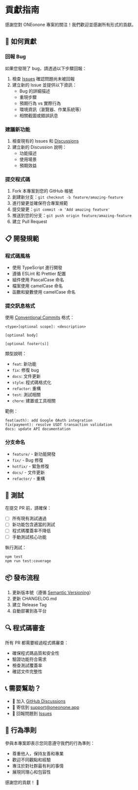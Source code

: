 # 貢獻指南

感謝您對 ONEonone 專案的關注！我們歡迎並感謝所有形式的貢獻。

## 🤝 如何貢獻

### 回報 Bug

如果您發現了 bug，請透過以下步驟回報：

1. 檢查 [Issues](https://github.com/benson-code/one-on-one/issues) 確認問題尚未被回報
2. 建立新的 Issue 並提供以下資訊：
   - Bug 的詳細描述
   - 重現步驟
   - 預期行為 vs 實際行為
   - 環境資訊（瀏覽器、作業系統等）
   - 相關截圖或錯誤訊息

### 建議新功能

1. 檢查現有的 Issues 和 [Discussions](https://github.com/benson-code/one-on-one/discussions)
2. 建立新的 Discussion 說明：
   - 功能描述
   - 使用場景
   - 預期效益

### 提交程式碼

1. Fork 本專案到您的 GitHub 帳號
2. 創建新分支：`git checkout -b feature/amazing-feature`
3. 進行變更並確保符合專案規範
4. 提交變更：`git commit -m 'Add amazing feature'`
5. 推送到您的分支：`git push origin feature/amazing-feature`
6. 建立 Pull Request

## 📋 開發規範

### 程式碼風格

- 使用 TypeScript 進行開發
- 遵循 ESLint 和 Prettier 配置
- 組件使用 PascalCase 命名
- 檔案使用 camelCase 命名
- 函數和變數使用 camelCase 命名

### 提交訊息格式

使用 [Conventional Commits](https://www.conventionalcommits.org/) 格式：

```
<type>[optional scope]: <description>

[optional body]

[optional footer(s)]
```

類型說明：
- `feat`: 新功能
- `fix`: 修復 bug
- `docs`: 文件更新
- `style`: 程式碼格式化
- `refactor`: 重構
- `test`: 測試相關
- `chore`: 建置或工具相關

範例：
```
feat(auth): add Google OAuth integration
fix(payment): resolve USDT transaction validation
docs: update API documentation
```

### 分支命名

- `feature/` - 新功能開發
- `fix/` - Bug 修復
- `hotfix/` - 緊急修復
- `docs/` - 文件更新
- `refactor/` - 重構

## 🧪 測試

在提交 PR 前，請確保：

- [ ] 所有現有測試通過
- [ ] 新功能包含適當的測試
- [ ] 程式碼覆蓋率不降低
- [ ] 手動測試核心功能

執行測試：
```bash
npm test
npm run test:coverage
```

## 📦 發布流程

1. 更新版本號（遵循 [Semantic Versioning](https://semver.org/)）
2. 更新 CHANGELOG.md
3. 建立 Release Tag
4. 自動部署到各平台

## 🔍 程式碼審查

所有 PR 都需要經過程式碼審查：

- 確保程式碼品質和安全性
- 驗證功能符合需求
- 檢查測試覆蓋率
- 確認文件完整性

## 📞 需要幫助？

- 💬 加入 [GitHub Discussions](https://github.com/benson-code/one-on-one/discussions)
- 📧 寄信到 support@oneonone.app
- 🐛 回報問題到 [Issues](https://github.com/benson-code/one-on-one/issues)

## 📜 行為準則

參與本專案即表示您同意遵守我們的行為準則：

- 尊重他人，保持友善和專業
- 歡迎不同觀點和經驗
- 專注於對社群最有利的事情
- 展現同理心和包容性

感謝您的貢獻！ 🙏